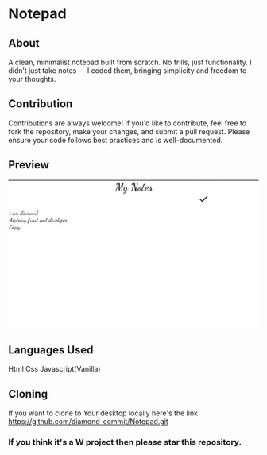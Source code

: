 # Notepad
## About 
A clean, minimalist notepad built from scratch. No frills, just functionality. I didn’t just take notes — I coded them, bringing simplicity and freedom to your thoughts.
## Contribution 
Contributions are always welcome! If you'd like to contribute, feel free to fork the repository, make your changes, and submit a pull request. Please ensure your code follows best practices and is well-documented.
## Preview
![NotePad Preview](NotePic.jpg)
## Languages Used
Html
Css
Javascript(Vanilla)
## Cloning
If you want to clone to Your desktop locally here's the link https://github.com/diamond-commit/Notepad.git
### If you think it's a W project then please star this repository.


